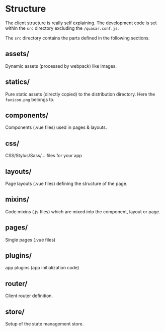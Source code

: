 # Structure

The client structure is really self explaining. The development code is set within the `src` directory excluding the `/quasar.conf.js`.

The `src` directory contains the parts defined in the following sections.

## assets/

Dynamic assets (processed by webpack) like images.

## statics/

Pure static assets (directly copied) to the distribution directory.
Here the `favicon.png` belongs to.

## components/

Components (.vue files) used in pages & layouts.

## css/

CSS/Stylus/Sass/... files for your app

## layouts/

Page layouts (.vue files) defining the structure of the page.

## mixins/

Code mixins (.js files) which are mixed into the component, layout or page.

## pages/  

Single pages (.vue files)

## plugins/

app plugins (app initialization code)

## router/ 

Client router definition.

## store/

Setup of the state management store.
